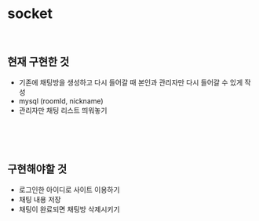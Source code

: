 # socket

<br>

## 현재 구현한 것
- 기존에 채팅방을 생성하고 다시 들어갈 때 본인과 관리자만 다시 들어갈 수 있게 작성
- mysql (roomId, nickname)
- 관리자만 채팅 리스트 띄워놓기

<br><br><br>

## 구현해야할 것
- 로그인한 아이디로 사이트 이용하기
- 채팅 내용 저장
- 채팅이 완료되면 채팅방 삭제시키기
